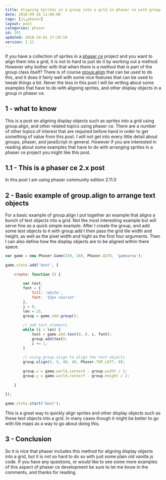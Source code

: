 ```yaml
---
title: Aligning Sprites in a group into a grid in phaser ce with group.align
date: 2018-09-28 11:09:00
tags: [js,phaser]
layout: post
categories: phaser
id: 291
updated: 2018-10-01 17:28:54
version: 1.11
---
```


If you have a collection of sprites in a [phaser ce](https://photonstorm.github.io/phaser-ce/index.html) project and you want to align them into a grid, it is not to hard to just do it by working out a method. However why bother with that when there is a method that is part of the group class itself? There is of course [group.align](https://photonstorm.github.io/phaser-ce/Phaser.Group.html#align) that can be used to do this, and it does it fairly well with some nice features that can be used to tweak things a bit. Never the less in this post I will be writing about some examples that have to do with aligning sprites, and other display objects in a group in phaser ce.

<!-- more -->

## 1 - what to know

This is a post on aligning display objects such as sprites into a grid using group.align, and other related topics using phaser ce. There are a number of other topics of interest that are required before hand in order to get something of value from this post. I will not get into every little detail about groups, phaser, and javaScript in general. However if you are interested in reading about some examples that have to do with arranging sprites in a phaser ce project you might like this post.

## 1.1 - This is a phaser ce 2.x post

In this post I am using phaser community edition 2.11.0

## 2 - Basic example of group.align to arrange text objects

For a basic example of group.align I put together an example that aligns a bunch of text objects into a grid. Not the most interesting example but will serve fine as a quick simple example. After I create the group, and add some text objects to it with group.add I then pass the grid tile width and height, as well as the pixel width and hight as the first four arguments. Then I can also define how the display objects are to be aligned within there space.

```js
var game = new Phaser.Game(320, 240, Phaser.AUTO, 'gamearea');
 
game.state.add('boot', {
 
    create: function () {
 
        var text,
        font = {
            fill: 'white',
            font: '15px courier'
        },
        i = 0,
        len = 25,
        group = game.add.group();
 
        // add text elements
        while (i < len) {
            text = game.add.text(0, 0, i, font);
            group.add(text);
            i += 1;
        }
 
        // using group.align to align the text objects
        group.align(5, 5, 40, 40, Phaser.TOP_LEFT, 0);
 
        group.x = game.world.centerX - group.width / 2;
        group.y = game.world.centerY - group.height / 2;
 
    }
 
});
 
game.state.start('boot');
```

This is a great way to quickly align sprites and other display objects such as these text objects into a grid. In many cases though it might be better to go with tile maps as a way to go about doing this.

## 3 - Conclusion

So it is nice that phaser includes this method for aligning display objects into a grid, but it is not so hard to do so with just some plain old vanilla js code. If you have any questions, or would like to see some more examples of this aspect of phaser ce development be sure to let me know in the comments, and thanks for reading.